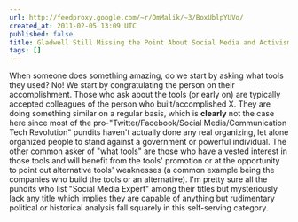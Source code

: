 ```yaml
---
url: http://feedproxy.google.com/~r/OmMalik/~3/BoxUblpYUVo/
created_at: 2011-02-05 13:09 UTC
published: false
title: Gladwell Still Missing the Point About Social Media and Activism
tags: []
---
```


When someone does something amazing, do we start by asking what tools they used? No! We start by congratulating the person on their accomplishment. Those who ask about the tools (or early on) are typically accepted colleagues of the person who built/accomplished X.  They are doing something similar on a regular basis, which is <b>clearly</b> not the case here since most of the pro-"Twitter/Facebook/Social Media/Communication Tech Revolution" pundits haven't actually done any real organizing, let alone organized people to stand against a government or powerful individual.  The other common asker of "what tools" are those who have a vested interest in those tools and will benefit from the tools' promotion or at the opportunity to point out alternative tools' weaknesses (a common example being the companies who build the tools or an alternative).  I'm pretty sure all the pundits who list "Social Media Expert" among their titles but mysteriously lack any title which implies they are capable of anything but rudimentary political or historical analysis fall squarely in this self-serving category.
